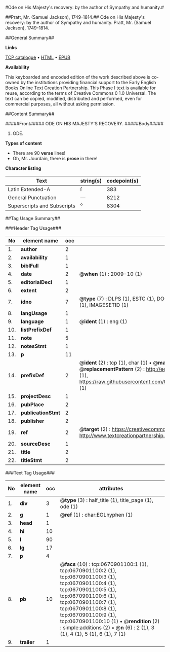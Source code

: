 #Ode on His Majesty's recovery: by the author of Sympathy and humanity.#

##Pratt, Mr. (Samuel Jackson), 1749-1814.##
Ode on His Majesty's recovery: by the author of Sympathy and humanity.
Pratt, Mr. (Samuel Jackson), 1749-1814.

##General Summary##

**Links**

[TCP catalogue](http://www.ota.ox.ac.uk/tcp/)  • 
[HTML](http://tei.it.ox.ac.uk/tcp/Texts-HTML/free/004/004853298.html)  • 
[EPUB](http://tei.it.ox.ac.uk/tcp/Texts-EPUB/free/004/004853298.epub)

**Availability**

This keyboarded and encoded edition of the
	       work described above is co-owned by the institutions
	       providing financial support to the Early English Books
	       Online Text Creation Partnership. This Phase I text is
	       available for reuse, according to the terms of Creative
	       Commons 0 1.0 Universal. The text can be copied,
	       modified, distributed and performed, even for
	       commercial purposes, all without asking permission.


##Content Summary##

#####Front#####
ODE ON HIS MAJESTY'S RECOVERY.
#####Body#####

1. ODE.

**Types of content**

  * There are 90 **verse** lines!
  * Oh, Mr. Jourdain, there is **prose** in there!

**Character listing**


|Text|string(s)|codepoint(s)|
|---|---|---|
|Latin Extended-A|ſ|383|
|General Punctuation|—|8212|
|Superscripts             and Subscripts|⁰|8304|

##Tag Usage Summary##

###Header Tag Usage###

|No|element name|occ|attributes|
|---|---|---|---|
|1.|__author__|2||
|2.|__availability__|1||
|3.|__biblFull__|1||
|4.|__date__|2| @__when__ (1) : 2009-10 (1)|
|5.|__editorialDecl__|1||
|6.|__extent__|2||
|7.|__idno__|7| @__type__ (7) : DLPS (1), ESTC (1), DOCNO (1), TCP (1), GALEDOCNO (1), CONTENTSET (1), IMAGESETID (1)|
|8.|__langUsage__|1||
|9.|__language__|1| @__ident__ (1) : eng (1)|
|10.|__listPrefixDef__|1||
|11.|__note__|5||
|12.|__notesStmt__|1||
|13.|__p__|11||
|14.|__prefixDef__|2| @__ident__ (2) : tcp (1), char (1)  •  @__matchPattern__ (2) : ([0-9\-]+):([0-9IVX]+) (1), (.+) (1)  •  @__replacementPattern__ (2) : http://eebo.chadwyck.com/downloadtiff?vid=$1&page=$2 (1), https://raw.githubusercontent.com/textcreationpartnership/Texts/master/tcpchars.xml#$1 (1)|
|15.|__projectDesc__|1||
|16.|__pubPlace__|2||
|17.|__publicationStmt__|2||
|18.|__publisher__|2||
|19.|__ref__|2| @__target__ (2) : https://creativecommons.org/publicdomain/zero/1.0/ (1), http://www.textcreationpartnership.org/docs/. (1)|
|20.|__sourceDesc__|1||
|21.|__title__|2||
|22.|__titleStmt__|2||


###Text Tag Usage###

|No|element name|occ|attributes|
|---|---|---|---|
|1.|__div__|3| @__type__ (3) : half_title (1), title_page (1), ode (1)|
|2.|__g__|1| @__ref__ (1) : char:EOLhyphen (1)|
|3.|__head__|1||
|4.|__hi__|10||
|5.|__l__|90||
|6.|__lg__|17||
|7.|__p__|4||
|8.|__pb__|10| @__facs__ (10) : tcp:0670901100:1 (1), tcp:0670901100:2 (1), tcp:0670901100:3 (1), tcp:0670901100:4 (1), tcp:0670901100:5 (1), tcp:0670901100:6 (1), tcp:0670901100:7 (1), tcp:0670901100:8 (1), tcp:0670901100:9 (1), tcp:0670901100:10 (1)  •  @__rendition__ (2) : simple:additions (2)  •  @__n__ (6) : 2 (1), 3 (1), 4 (1), 5 (1), 6 (1), 7 (1)|
|9.|__trailer__|1||
